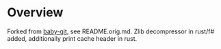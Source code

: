 # Overview
Forked from [baby-git](https://bitbucket.org/jacobstopak/baby-git/src/master/), see README.orig.md.
Zlib decompressor in rust/f# added, additionally print cache header in rust.
